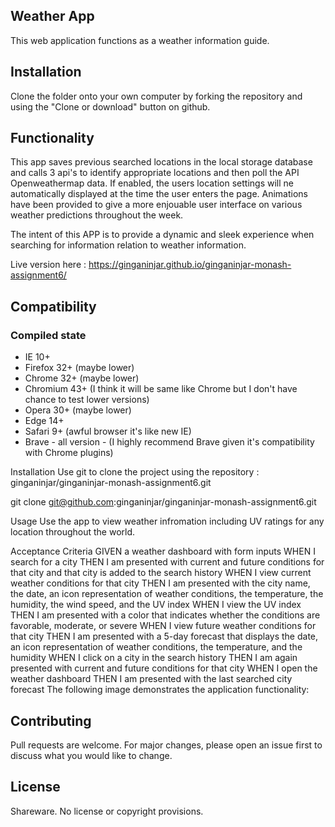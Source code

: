 ## Weather App
This web application functions as a weather information guide.

## Installation
Clone the folder onto your own computer by forking the repository and using the "Clone or download" button on github.

## Functionality
This app saves previous searched locations in the local storage database and calls 3 api's to identify appropriate locations and then poll the API Openweathermap data. If enabled, the users location settings will ne automatically displayed at the time the user enters the page. Animations have been provided to give a more enjouable user interface on various weather predictions throughout the week.

The intent of this APP is to provide a dynamic and sleek experience when searching for information relation to weather information.

Live version here :  https://ginganinjar.github.io/ginganinjar-monash-assignment6/

## Compatibility
### Compiled state
- IE 10+
- Firefox 32+ (maybe lower)
- Chrome 32+ (maybe lower)
- Chromium 43+ (I think it will be same like Chrome but I don't have chance to test lower versions)
- Opera 30+ (maybe lower)
- Edge 14+
- Safari 9+ (awful browser it's like new IE)
- Brave - all version - (I highly recommend Brave given it's compatibility with Chrome plugins) 


Installation
Use git to clone the project using the repository : ginganinjar/ginganinjar-monash-assignment6.git

git clone git@github.com:ginganinjar/ginganinjar-monash-assignment6.git

Usage
Use the app to view weather infromation including UV ratings for any location throughout the world.


Acceptance Criteria
GIVEN a weather dashboard with form inputs
WHEN I search for a city
THEN I am presented with current and future conditions for that city and that city is added to the search history
WHEN I view current weather conditions for that city
THEN I am presented with the city name, the date, an icon representation of weather conditions, the temperature, the humidity, the wind speed, and the UV index
WHEN I view the UV index
THEN I am presented with a color that indicates whether the conditions are favorable, moderate, or severe
WHEN I view future weather conditions for that city
THEN I am presented with a 5-day forecast that displays the date, an icon representation of weather conditions, the temperature, and the humidity
WHEN I click on a city in the search history
THEN I am again presented with current and future conditions for that city
WHEN I open the weather dashboard
THEN I am presented with the last searched city forecast
The following image demonstrates the application functionality:

## Contributing
Pull requests are welcome. For major changes, please open an issue first to discuss what you would like to change.

## License
Shareware. No license or copyright provisions.


